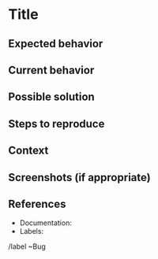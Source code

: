 # Title

<!---
  Provide a general summary of the issue here.
-->

## Expected behavior

<!---
  If you're describing a bug, tell what should happen.
  If you're suggesting a feature/change/improvement, tell how it should work.
-->

## Current behavior

<!---
  If describing a bug, tell what happens instead of the expected behavior.
  If suggesting a feature/change/improvement, explain the difference from current behavior.
-->

## Possible solution

<!---
  Not obligatory, but suggest a fix/reason for the bug,
  or ideas how to implement the addition or change.
-->

## Steps to reproduce

<!---
  Provide a link to a live example, or an unambiguous set of steps to
  reproduce this bug. Include code to reproduce, if relevant.
-->

## Context

<!---
  How has this issue affected to the application? What are you trying to accomplish?
  Providing context helps to come up with a solution that is most useful in the real world.
-->

## Screenshots (if appropriate)

<!---
  Include as many relevant screenshots as you can.
-->

## References

<!---
  Provide additional information related to the issue (references to articles, documentation...).
-->

* Documentation:
* Labels:

/label ~Bug